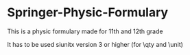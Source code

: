 # Springer-Physic-Formulary
This is a physic formulary made for 11th and 12th grade

It has to be used siunitx version 3 or higher (for \qty and \unit)
